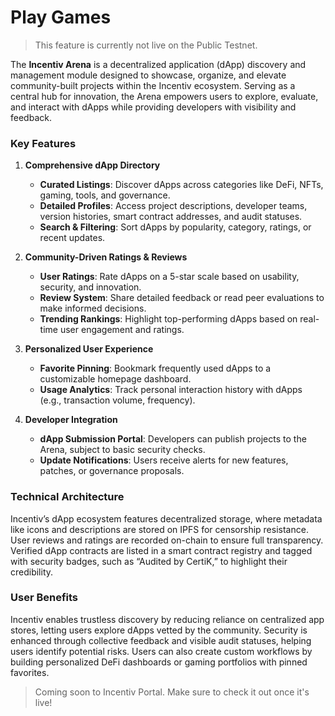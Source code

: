 


# Play Games

> <Warning> This feature is currently not live on the Public Testnet. </Warning>

The **Incentiv Arena** is a decentralized application (dApp) discovery and management module designed to showcase, organize, and elevate community-built projects within the Incentiv ecosystem. Serving as a central hub for innovation, the Arena empowers users to explore, evaluate, and interact with dApps while providing developers with visibility and feedback.

### Key Features

1. **Comprehensive dApp Directory**

   * **Curated Listings**: Discover dApps across categories like DeFi, NFTs, gaming, tools, and governance.
   * **Detailed Profiles**: Access project descriptions, developer teams, version histories, smart contract addresses, and audit statuses.
   * **Search & Filtering**: Sort dApps by popularity, category, ratings, or recent updates.

2. **Community-Driven Ratings & Reviews**

   * **User Ratings**: Rate dApps on a 5-star scale based on usability, security, and innovation.
   * **Review System**: Share detailed feedback or read peer evaluations to make informed decisions.
   * **Trending Rankings**: Highlight top-performing dApps based on real-time user engagement and ratings.

3. **Personalized User Experience**

   * **Favorite Pinning**: Bookmark frequently used dApps to a customizable homepage dashboard.
   * **Usage Analytics**: Track personal interaction history with dApps (e.g., transaction volume, frequency).

4. **Developer Integration**

   * **dApp Submission Portal**: Developers can publish projects to the Arena, subject to basic security checks.
   * **Update Notifications**: Users receive alerts for new features, patches, or governance proposals.

### Technical Architecture

Incentiv’s dApp ecosystem features decentralized storage, where metadata like icons and descriptions are stored on IPFS for censorship resistance. User reviews and ratings are recorded on-chain to ensure full transparency. Verified dApp contracts are listed in a smart contract registry and tagged with security badges, such as “Audited by CertiK,” to highlight their credibility.

### User Benefits

Incentiv enables trustless discovery by reducing reliance on centralized app stores, letting users explore dApps vetted by the community. Security is enhanced through collective feedback and visible audit statuses, helping users identify potential risks. Users can also create custom workflows by building personalized DeFi dashboards or gaming portfolios with pinned favorites.

> <Warning> Coming soon to Incentiv Portal. Make sure to check it out once it's live!</Warning>

          
